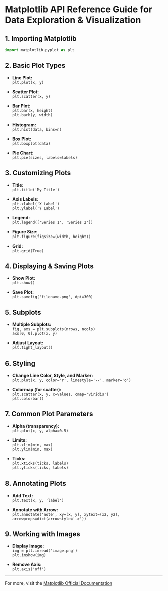 # Matplotlib API Reference Guide for Data Exploration & Visualization

## 1. Importing Matplotlib
```python
import matplotlib.pyplot as plt
```

## 2. Basic Plot Types

- **Line Plot:**  
  `plt.plot(x, y)`

- **Scatter Plot:**  
  `plt.scatter(x, y)`

- **Bar Plot:**  
  `plt.bar(x, height)`  
  `plt.barh(y, width)`

- **Histogram:**  
  `plt.hist(data, bins=n)`

- **Box Plot:**  
  `plt.boxplot(data)`

- **Pie Chart:**  
  `plt.pie(sizes, labels=labels)`

## 3. Customizing Plots

- **Title:**  
  `plt.title('My Title')`

- **Axis Labels:**  
  `plt.xlabel('X Label')`  
  `plt.ylabel('Y Label')`

- **Legend:**  
  `plt.legend(['Series 1', 'Series 2'])`

- **Figure Size:**  
  `plt.figure(figsize=(width, height))`

- **Grid:**  
  `plt.grid(True)`

## 4. Displaying & Saving Plots

- **Show Plot:**  
  `plt.show()`

- **Save Plot:**  
  `plt.savefig('filename.png', dpi=300)`

## 5. Subplots

- **Multiple Subplots:**  
  `fig, axs = plt.subplots(nrows, ncols)`  
  `axs[0, 0].plot(x, y)`

- **Adjust Layout:**  
  `plt.tight_layout()`

## 6. Styling

- **Change Line Color, Style, and Marker:**  
  `plt.plot(x, y, color='r', linestyle='--', marker='o')`

- **Colormap (for scatter):**  
  `plt.scatter(x, y, c=values, cmap='viridis')`  
  `plt.colorbar()`

## 7. Common Plot Parameters

- **Alpha (transparency):**  
  `plt.plot(x, y, alpha=0.5)`

- **Limits:**  
  `plt.xlim(min, max)`  
  `plt.ylim(min, max)`

- **Ticks:**  
  `plt.xticks(ticks, labels)`  
  `plt.yticks(ticks, labels)`

## 8. Annotating Plots

- **Add Text:**  
  `plt.text(x, y, 'label')`

- **Annotate with Arrow:**  
  `plt.annotate('note', xy=(x, y), xytext=(x2, y2), arrowprops=dict(arrowstyle='->'))`

## 9. Working with Images

- **Display Image:**  
  `img = plt.imread('image.png')`  
  `plt.imshow(img)`

- **Remove Axis:**  
  `plt.axis('off')`

---

For more, visit the [Matplotlib Official Documentation](https://matplotlib.org/stable/contents.html)